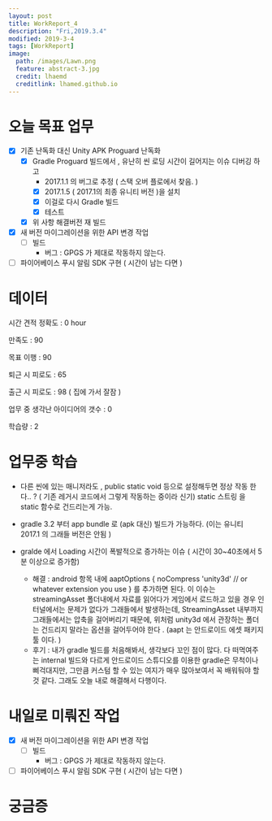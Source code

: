```yaml
---
layout: post
title: WorkReport_4
description: "Fri,2019.3.4"
modified: 2019-3-4
tags: [WorkReport]
image:
  path: /images/Lawn.png
  feature: abstract-3.jpg
  credit: lhaemd
  creditlink: lhamed.github.io
---
```

# 오늘 목표 업무 
- [x] 기존 난독화 대신 Unity APK Proguard 난독화 
   - [x] Gradle Proguard 빌드에서 , 유난히 씬 로딩 시간이 길어지는 이슈 디버깅 하고
      - 2017.1.1 의 버그로 추정 ( 스택 오버 플로에서 찾음. )
      - [x] 2017.1.5 ( 2017.1의 최종 유니티 버전 )을 설치
      - [x] 이걸로 다시 Gradle 빌드
      - [x] 테스트 
   - [x] 위 사항 해결버전 재 빌드 
- [x] 새 버전 마이그레이션을 위한 API 변경 작업 
   - [ ] 빌드
      - 버그 : GPGS 가 제대로 작동하지 않는다. 
- [ ] 파이어베이스 푸시 알림 SDK 구현 ( 시간이 남는 다면 ) 

# 데이터 
시간 견적 정확도 : 0 hour

만족도 : 90 

목표 이행 : 90

퇴근 시 피로도 : 65

출근 시 피로도 : 98 ( 집에 가서 잘잠 )

업무 중 생각난 아이디어의 갯수 : 0

학습량 : 2

# 업무중 학습

- 다른 씬에 있는 매니저라도 , public static void 등으로 설정해두면 정상 작동 한다.. ? ( 기존 레거시 코드에서 그렇게 작동하는 중이라 신기)
   static 스트링 을 static 함수로 건드리는게 가능. 

- gradle 3.2 부터 app bundle 로 (apk 대신) 빌드가 가능하다. (이는 유니티 2017.1 의 그래들 버전은 안됨 )

- gralde 에서 Loading 시간이 폭발적으로 증가하는 이슈 ( 시간이 30~40초에서 5분 이상으로 증가함)
   - 해결 : android 항목 내에 
      aaptOptions {
      noCompress 'unity3d' // or whatever extension you use
      }
      를 추가하면 된다. 이 이슈는 streamingAsset 폴더내에서 자료를 읽어다가 게임에서 로드하고 있을 경우 인터널에서는 문제가 없다가 
      그래들에서 발생하는데, StreamingAsset 내부까지 그래들에서는 압축을 걸어버리기 때문에, 위처럼 unity3d 에서 관장하는 폴더는 건드리지 말라는 옵션을 걸어두어야 한다 . (aapt 는 안드로이드 에셋 패키지 툴 이다. )
   - 후기 : 내가 gradle 빌드를 처음해봐서, 생각보다 꼬인 점이 많다. 다 떠먹여주는 internal 빌드와 다르게 안드로이드 스튜디오를 이용한 gradle은 무척이나 삐걱대지만, 그만큼 커스텀 할 수 있는 여지가 매우 많아보여서 꼭 배워둬야 할 것 같다. 그래도 오늘 내로 해결해서 다행이다. 

# 내일로 미뤄진 작업 
- [x] 새 버전 마이그레이션을 위한 API 변경 작업 
   - [ ] 빌드
      - 버그 : GPGS 가 제대로 작동하지 않는다. 
- [ ] 파이어베이스 푸시 알림 SDK 구현 ( 시간이 남는 다면 )

# 궁금증
